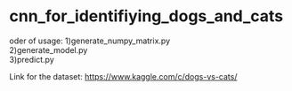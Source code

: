 # cnn_for_identifiying_dogs_and_cats

oder of usage: 1)generate_numpy_matrix.py      
               2)generate_model.py      
               3)predict.py

Link for the dataset: https://www.kaggle.com/c/dogs-vs-cats/

